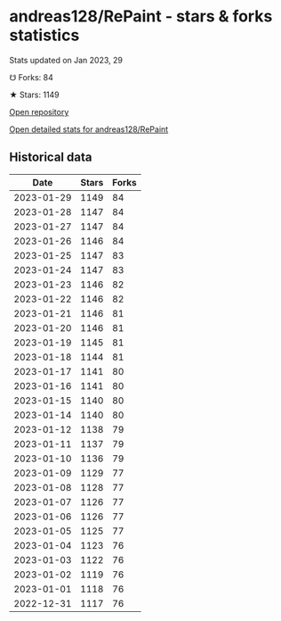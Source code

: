 # andreas128/RePaint - stars & forks statistics

Stats updated on Jan 2023, 29

☋ Forks: 84

★ Stars: 1149

[Open repository](https://github.com/andreas128/RePaint)

[Open detailed stats for andreas128/RePaint](https://reviewgithub.com/rep/andreas128/RePaint)

## Historical data
| Date | Stars | Forks |
|------|-------|-------|
| 2023-01-29 | 1149 | 84 | 
| 2023-01-28 | 1147 | 84 | 
| 2023-01-27 | 1147 | 84 | 
| 2023-01-26 | 1146 | 84 | 
| 2023-01-25 | 1147 | 83 | 
| 2023-01-24 | 1147 | 83 | 
| 2023-01-23 | 1146 | 82 | 
| 2023-01-22 | 1146 | 82 | 
| 2023-01-21 | 1146 | 81 | 
| 2023-01-20 | 1146 | 81 | 
| 2023-01-19 | 1145 | 81 | 
| 2023-01-18 | 1144 | 81 | 
| 2023-01-17 | 1141 | 80 | 
| 2023-01-16 | 1141 | 80 | 
| 2023-01-15 | 1140 | 80 | 
| 2023-01-14 | 1140 | 80 | 
| 2023-01-12 | 1138 | 79 | 
| 2023-01-11 | 1137 | 79 | 
| 2023-01-10 | 1136 | 79 | 
| 2023-01-09 | 1129 | 77 | 
| 2023-01-08 | 1128 | 77 | 
| 2023-01-07 | 1126 | 77 | 
| 2023-01-06 | 1126 | 77 | 
| 2023-01-05 | 1125 | 77 | 
| 2023-01-04 | 1123 | 76 | 
| 2023-01-03 | 1122 | 76 | 
| 2023-01-02 | 1119 | 76 | 
| 2023-01-01 | 1118 | 76 | 
| 2022-12-31 | 1117 | 76 | 

